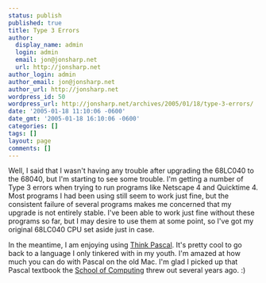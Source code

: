 ```yaml
---
status: publish
published: true
title: Type 3 Errors
author:
  display_name: admin
  login: admin
  email: jon@jonsharp.net
  url: http://jonsharp.net
author_login: admin
author_email: jon@jonsharp.net
author_url: http://jonsharp.net
wordpress_id: 50
wordpress_url: http://jonsharp.net/archives/2005/01/18/type-3-errors/
date: '2005-01-18 11:10:06 -0600'
date_gmt: '2005-01-18 16:10:06 -0600'
categories: []
tags: []
layout: page
comments: []
---
```

Well, I said that I wasn't having any trouble after upgrading the 68LC040 to the 68040, but I'm starting to see some trouble.  I'm getting a number of Type 3 errors when trying to run programs like Netscape 4 and Quicktime 4.  Most programs I had been using still seem to work just fine, but the consistent failure of several programs makes me concerned that my upgrade is not entirely stable.  I've been able to work just fine without these programs so far, but I may desire to use them at some point, so I've got my original 68LC040 CPU set aside just in case.

In the meantime, I am enjoying using [Think Pascal](http://www.think-pascal.org).  It's pretty cool to go back to a language I only tinkered with in my youth.  I'm amazed at how much you can do with Pascal on the old Mac.  I'm glad I picked up that Pascal textbook the [School of Computing](http://computing.southern.edu) threw out several years ago.  :)
